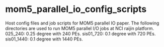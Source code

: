 # mom5_parallel_io_config_scripts
Host config files and job scripts for MOM5 parallel IO paper.
The following directories are used to run MOM5 parallel I/O jobs at NCI raijin platform.
025_240: 0.25 degree with 240 PEs.
sis01_720: 0.1 degree with 720 PEs.
sis01_1440: 0.1 degree with 1440 PEs.

